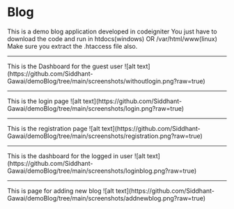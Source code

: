 # Blog
 This is a demo blog application developed in codeigniter
	You just have to download the code and run in htdocs(windows) OR /var/html/www(linux)
	Make sure you extract the .htaccess file also.
	
<hr>
This is the Dashboard for the guest user
![alt text](https://github.com/Siddhant-Gawai/demoBlog/tree/main/screenshots/withoutlogin.png?raw=true)

<hr>
This is the login page
![alt text](https://github.com/Siddhant-Gawai/demoBlog/tree/main/screenshots/login.png?raw=true)

<hr>
This is the registration page
![alt text](https://github.com/Siddhant-Gawai/demoBlog/tree/main/screenshots/registration.png?raw=true)

<hr>
This is the dashboard for the logged in user
![alt text](https://github.com/Siddhant-Gawai/demoBlog/tree/main/screenshots/loginblog.png?raw=true)

<hr>
This is page for adding new blog
![alt text](https://github.com/Siddhant-Gawai/demoBlog/tree/main/screenshots/addnewblog.png?raw=true)
